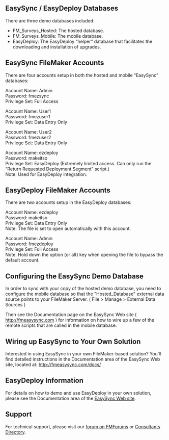 ## EasySync / EasyDeploy Databases

There are three demo databases included:

- FM_Surveys_Hosted: The hosted database.
- FM_Surveys_Mobile: The mobile database.
- EasyDeploy: The EasyDeploy “helper” database that facilitates the downloading and installation of upgrades.



## EasySync FileMaker Accounts

There are four accounts setup in both the hosted and mobile “EasySync” databases:

Account Name: Admin  
Password: fmezsync  
Privilege Set: Full Access

Account Name: User1  
Password: fmezuser1  
Privilege Set: Data Entry Only

Account Name: User2  
Password: fmezuser2  
Privilege Set: Data Entry Only

Account Name: ezdeploy  
Password: makeitso  
Privilege Set: EasyDeploy (Extremely limited access. Can only run the “Return Requested Deployment Segment” script.)  
Note: Used for EasyDeploy integration.



## EasyDeploy FileMaker Accounts

There are two accounts setup in the EasyDeploy databases:

Account Name: ezdeploy  
Password: makeitso  
Privilege Set: Data Entry Only  
Note: The file is set to open automatically with this account.

Account Name: Admin  
Password: fmezdeploy  
Privilege Set: Full Access  
Note: Hold down the option (or alt) key when opening the file to bypass the default account.



## Configuring the EasySync Demo Database

In order to sync with your copy of the hosted demo database, you need to configure the mobile database so that the "Hosted_Database" external data source points to your FileMaker Server. ( File > Manage > External Data Sources )

Then see the Documentation page on the EasySync Web site ( http://fmeasysync.com ) for information on how to wire up a few of the remote scripts that are called in the mobile database.



## Wiring up EasySync to Your Own Solution

Interested in using EasySync in your own FileMaker-based solution? You’ll find detailed instructions in the Documentation area of the EasySync Web site, located at: http://fmeasysync.com/docs/



## EasyDeploy Information

For details on how to demo and use EasyDeploy in your own solution, please see the Documentation area of the [EasySync Web site](http://fmeasysync.com).


## Support

For technical support, please visit our [forum on FMForums](http://fmforums.com/forum/forum/194-fm-easysync/) or [Consultants Directory](http://timdietrich.me/fmeasyconsultants/).